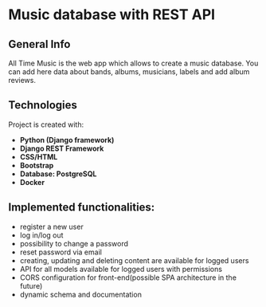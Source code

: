 # Music database with REST API
## General Info
All Time Music is the  web app which allows to create a music database.
You can add here data about bands, albums, musicians, labels and add album reviews.

## Technologies
Project is created with:
- **Python (Django framework)**
- **Django REST Framework**
- **CSS/HTML**
- **Bootstrap**
- **Database: PostgreSQL**
- **Docker**

## Implemented functionalities:
- register a new user
- log in/log out
- possibility to change a password
- reset password via email
- creating, updating and deleting content are available for logged users
- API for all models available for logged users with permissions
- CORS configuration for front-end(possible SPA architecture in the future)
- dynamic schema and documentation
